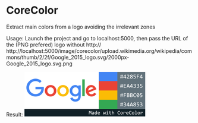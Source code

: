# CoreColor
Extract main colors from a logo avoiding the irrelevant zones

Usage:
Launch the project and go to localhost:5000, then pass the URL of the (PNG prefered) logo without http://
http://localhost:5000/image/corecolor/upload.wikimedia.org/wikipedia/commons/thumb/2/2f/Google_2015_logo.svg/2000px-Google_2015_logo.svg.png

Result:
![Result](/sample1.png)
